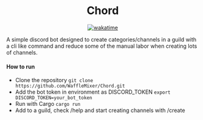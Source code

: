 <div align="center"><h1>Chord</h1></div>

<p align=center><a href="https://wakatime.com/badge/user/a56201d4-20a8-4c30-a6d7-2d8bb0e3d23c/project/638a131e-5bee-4e74-8c33-206a525af913"><img src="https://wakatime.com/badge/user/a56201d4-20a8-4c30-a6d7-2d8bb0e3d23c/project/638a131e-5bee-4e74-8c33-206a525af913.svg" alt="wakatime"></a></p>

A simple discord bot designed to create categories/channels in a guild with a cli like command and reduce some of the manual labor when creating lots of channels. 

<h4>How to run</h4>

- Clone the repository
`
git clone https://github.com/WaffleMixer/Chord.git
`
- Add the bot token in environment as DISCORD_TOKEN
`
export DISCORD_TOKEN=your_bot_token
`
- Run with Cargo
`
cargo run
`
- Add to a guild, check /help and start creating channels with /create